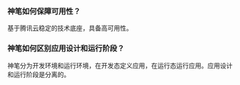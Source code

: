 
### 神笔如何保障可用性？

基于腾讯云稳定的技术底座，具备高可用性。

### 神笔如何区别应用设计和运行阶段？

神笔分为开发环境和运行环境，在开发态定义应用，在运行态运行应用。应用设计和运行阶段是分离的。
